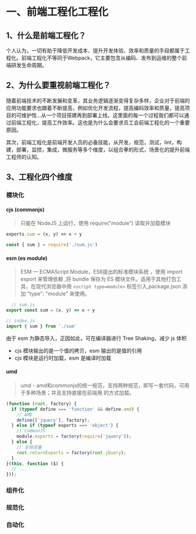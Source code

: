 # 一、前端工程化工程化

## 1、什么是前端工程化？
个人认为，一切有助于降低开发成本、提升开发体验、效率和质量的手段都属于工程化。前端工程化不等同于Webpack，它主要包含从编码、发布到运维的整个前端研发生命周期。

## 2、为什么要重视前端工程化？
随着前端技术的不断发展和变革，其业务逻辑逐渐变得复杂多样，企业对于前端的应用功能要求也跟着不断提高，例如优化开发流程，提高编码效率和质量，提高项目的可维护性...从一个项目搭建再到部署上线，这里面的每一个过程我们都可以通过前端工程化，提高工作效率。这也是为什么会要求员工会前端工程化的一个重要原因。

其次，前端工程化是前端开发人员的必备技能，从开发，规范，测试，lint，构建，部署，监控，集成，微服务等多个维度，以组合拳的形式，场景化的提升前端工程师的认知。

## 3、工程化四个维度
### 模块化
#### cjs (commonjs)
> 只能在 NodeJS 上运行，使用 require("module") 读取并加载模块
```js
exports.sum = (x, y) => x + y

const { sum } = require('./sum.js')
```

#### esm (es module)
> ESM — ECMAScript Module，ES6提出的标准模块系统 ，使用 import export 来管理依赖 ,将 bundle 保存为 ES 模块文件。适用于其他打包工具，在现代浏览器中用 `<script type=module>` 标签引入,package.json 添加 "type": "module" 来使用。
  
```js
  // sum.js
export const sum = (x, y) => x + y

// index.js
import { sum } from './sum'
```
由于 esm 为静态导入，正因如此，可在编译器进行 Tree Shaking，减少 js 体积
- cjs 模块输出的是一个值的拷贝，esm 输出的是值的引用
- cjs 模块是运行时加载，esm 是编译时加载

#### umd
> umd - amd和commonjs的统一规范，支持两种规范，即写一套代码，可用于多种场景；并且支持直接在前端用 <script src="lib.umd.js"></script> 的方式加载。
```js
(function (root, factory) {
  if (typeof define === 'function' && define.amd) {
    // AMD
    define(['jquery'], factory);
  } else if (typeof exports === 'object') {
    // CommonJS
    module.exports = factory(require('jquery'));
  } else {
    // 全局变量
    root.returnExports = factory(root.jQuery);
  }
}(this, function ($) {
  // ...
}));
```
### 组件化

### 规范化

### 自动化